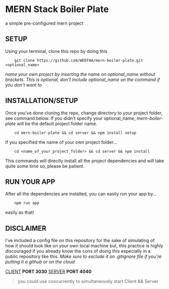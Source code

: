 # MERN Stack Boiler Plate

a simple pre-configured mern project

## SETUP
Using your terminal, clone this repo by doing this
```
	git clone https://github.com/WEEFAA/mern-boiler-plate.git <optional_name>
```

_name your own project by inserting the name on optional_name without brackets._
_This is optional, don't include optional_name on the command if you don't want to_

## INSTALLATION/SETUP

Once you've done cloning the repo, change directory to your project folder, see command below. If you didn't specify your optional_name, _mern-boiler-plate_ will be the default project folder name.

```
	cd mern-boiler-plate && cd server && npm install setup
```

If you specified the name of your own project folder...

```
	cd <name_of_your_project_folder> && cd server && npm install
```

This commands will directly install all the project dependencies and will take quite some time so, please be patient.

## RUN YOUR APP 
After all the dependencies are installed, you can easily run your app by...

```
	npm run app
```

easily as that!


## DISCLAIMER
I've included a config file on this repository for the sake of simulating of how it should look like on your own local machine but, this practice is highly discouraged if you already know the cons of doing this especially in a public repository like this. *Make sure to exclude it on .gitignore file if you're putting it a github or on the cloud*


[CLIENT](http://localhost:3030) **PORT 3030**
[SERVER](http://localhost:4040) **PORT 4040**

>you could use concurrently to simultaneously start Client && Server
